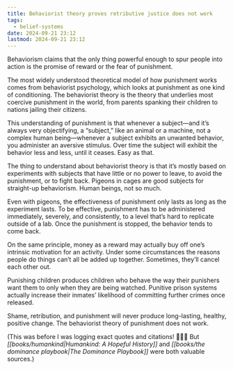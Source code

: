 ```yaml
---
title: Behaviorist theory proves retributive justice does not work
tags:
  - belief-systems
date: 2024-09-21 23:12
lastmod: 2024-09-21 23:12
---
```

Behaviorism claims that the only thing powerful enough to spur people into action is the promise of reward or the fear of punishment. 

The most widely understood theoretical model of how punishment works comes from behaviorist psychology, which looks at punishment as one kind of conditioning. The behaviorist theory is the theory that underlies most coercive punishment in the world, from parents spanking their children to nations jailing their citizens.

This understanding of punishment is that whenever a subject—and it’s always very objectifying, a “subject,” like an animal or a machine, not a complex human being—whenever a subject exhibits an unwanted behavior, you administer an aversive stimulus. Over time the subject will exhibit the behavior less and less, until it ceases. Easy as that.

The thing to understand about behaviorist theory is that it’s mostly based on experiments with subjects that have little or no power to leave, to avoid the punishment, or to fight back. Pigeons in cages are good subjects for straight-up behaviorism. Human beings, not so much.

Even with pigeons, the effectiveness of punishment only lasts as long as the experiment lasts. To be effective, punishment has to be administered immediately, severely, and consistently, to a level that’s hard to replicate outside of a lab. Once the punishment is stopped, the behavior tends to come back.

On the same principle, money as a reward may actually buy off one’s intrinsic motivation for an activity. Under some circumstances the reasons people do things can’t all be added up together. Sometimes, they’ll cancel each other out. 

Punishing children produces children who behave the way their punishers want them to only when they are being watched. Punitive prison systems actually increase their inmates’ likelihood of committing further crimes once released.

Shame, retribution, and punishment will never produce long-lasting, healthy, positive change.  The behaviorist theory of punishment does not work. 

(This was before I was logging exact quotes and citations! 🤦🏻‍♀️ But *[[books/humankind|Humankind: A Hopeful History]]* and *[[books/the dominance playbook|The Dominance Playbook]]* were both valuable sources.)